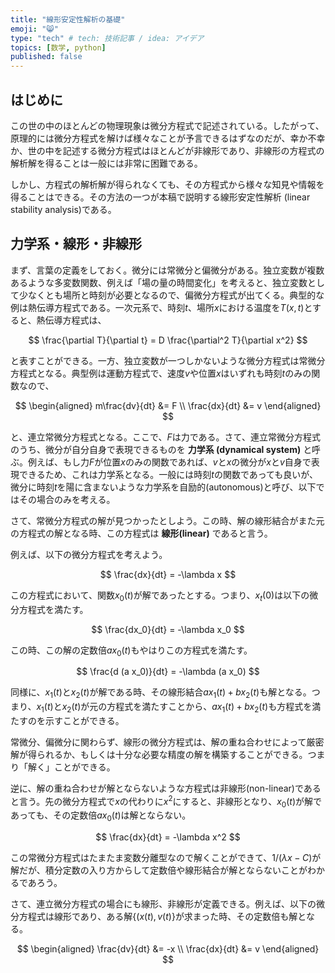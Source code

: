 ```yaml
---
title: "線形安定性解析の基礎"
emoji: "😸"
type: "tech" # tech: 技術記事 / idea: アイデア
topics: [数学, python]
published: false
---
```


## はじめに

この世の中のほとんどの物理現象は微分方程式で記述されている。したがって、原理的には微分方程式を解けば様々なことが予言できるはずなのだが、幸か不幸か、世の中を記述する微分方程式はほとんどが非線形であり、非線形の方程式の解析解を得ることは一般には非常に困難である。

しかし、方程式の解析解が得られなくても、その方程式から様々な知見や情報を得ることはできる。その方法の一つが本稿で説明する線形安定性解析 (linear stability analysis)である。

## 力学系・線形・非線形

まず、言葉の定義をしておく。微分には常微分と偏微分がある。独立変数が複数あるような多変数関数、例えば「場の量の時間変化」を考えると、独立変数として少なくとも場所と時刻が必要となるので、偏微分方程式が出てくる。典型的な例は熱伝導方程式である。一次元系で、時刻$t$、場所$x$における温度を$T(x,t)$とすると、熱伝導方程式は、

$$
\frac{\partial T}{\partial t} = D \frac{\partial^2 T}{\partial x^2}
$$

と表すことができる。一方、独立変数が一つしかないような微分方程式は常微分方程式となる。典型例は運動方程式で、速度$v$や位置$x$はいずれも時刻$t$のみの関数なので、

$$
\begin{aligned}
m\frac{dv}{dt} &= F \\
\frac{dx}{dt} &= v
\end{aligned}
$$

と、連立常微分方程式となる。ここで、$F$は力である。さて、連立常微分方程式のうち、微分が自分自身で表現できるものを **力学系 (dynamical system)** と呼ぶ。例えば、もし力$F$が位置$x$のみの関数であれば、$v$と$x$の微分が$x$と$v$自身で表現できるため、これは力学系となる。一般には時刻$t$の関数であっても良いが、微分に時刻$t$を陽に含まないような力学系を自励的(autonomous)と呼び、以下ではその場合のみを考える。

さて、常微分方程式の解が見つかったとしよう。この時、解の線形結合がまた元の方程式の解となる時、この方程式は **線形(linear)** であると言う。

例えば、以下の微分方程式を考えよう。

$$
\frac{dx}{dt} = -\lambda x
$$

この方程式において、関数$x_0(t)$が解であったとする。つまり、$x_t(0)$は以下の微分方程式を満たす。

$$
\frac{dx_0}{dt} = -\lambda x_0
$$

この時、この解の定数倍$a x_0(t)$もやはりこの方程式を満たす。

$$
\frac{d (a x_0)}{dt} = -\lambda (a x_0)
$$

同様に、$x_1(t)$と$x_2(t)$が解である時、その線形結合$a x_1(t) + b x_2(t)$も解となる。つまり、$x_1(t)$と$x_2(t)$が元の方程式を満たすことから、$a x_1(t) + b x_2(t)$も方程式を満たすのを示すことができる。

常微分、偏微分に関わらず、線形の微分方程式は、解の重ね合わせによって厳密解が得られるか、もしくは十分な必要な精度の解を構築することができる。つまり「解く」ことができる。

逆に、解の重ね合わせが解とならないような方程式は非線形(non-linear)であると言う。先の微分方程式で$x$の代わりに$x^2$にすると、非線形となり、$x_0(t)$が解であっても、その定数倍$a x_0(t)$は解とならない。

$$
\frac{dx}{dt} = -\lambda x^2
$$

この常微分方程式はたまたま変数分離型なので解くことができて、$1/(\lambda x -C)$が解だが、積分定数の入り方からして定数倍や線形結合が解とならないことがわかるであろう。

さて、連立微分方程式の場合にも線形、非線形が定義できる。例えば、以下の微分方程式は線形であり、ある解$\{(x(t), v(t)\}$が求まった時、その定数倍も解となる。

$$
\begin{aligned}
\frac{dv}{dt} &= -x \\
\frac{dx}{dt} &= v
\end{aligned}
$$
